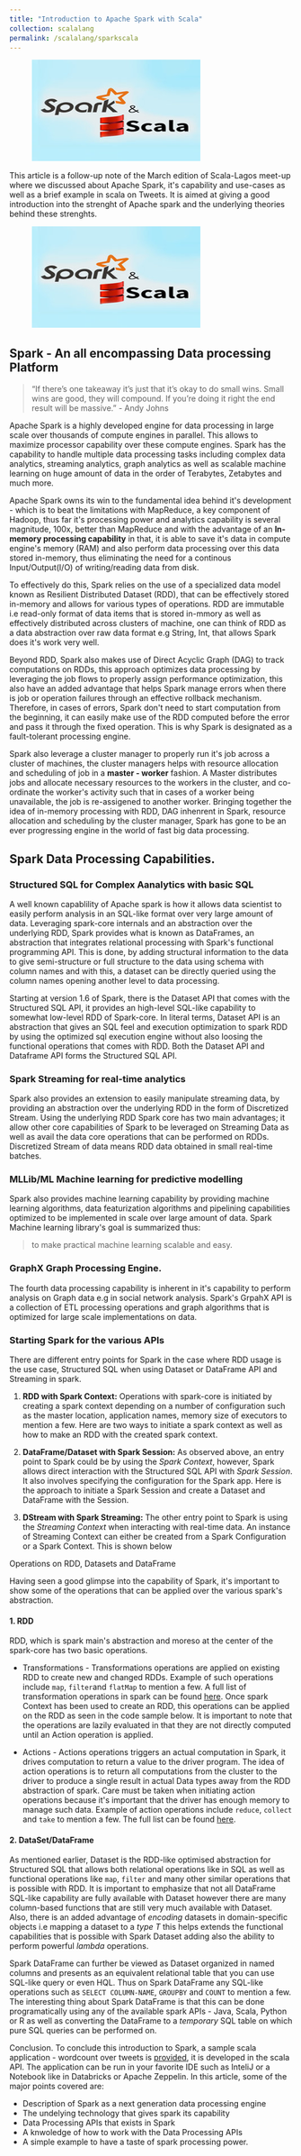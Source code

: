 ```yaml
---
title: "Introduction to Apache Spark with Scala"
collection: scalalang
permalink: /scalalang/sparkscala
---
```


<figure>
	<img src="/images/scalaspark.jpg">
</figure>

This article is a follow-up note of the March edition of Scala-Lagos meet-up where we discussed about Apache Spark, it's capability and use-cases as well as a brief example in scala on Tweets. It is aimed at giving a good introduction into the strenght of Apache spark and the underlying theories behind these strenghts.

<figure>
	<img src="/images/scalaspark.jpg">
</figure>

## Spark - An all encompassing Data processing Platform

> “If there’s one takeaway it’s just that it’s okay to do small wins. Small wins are good, they will compound. If you’re doing it right the end result will be massive.” - Andy Johns

Apache Spark is a highly developed engine for data processing in large scale over thousands of compute engines in parallel. This allows to maximize processor capability over these compute engines. Spark has the capability to handle multiple data processing tasks including complex data analytics, streaming analytics, graph analytics as well as scalable machine learning on huge amount of data in the order of Terabytes, Zetabytes and much more.

Apache Spark owns its win to the fundamental idea behind it's development - which is to beat the limitations with MapReduce, a key component of Hadoop, thus far it's processing power and analytics capability is several magnitude, 100x, better than MapReduce and with the advantage of an **In-memory processing capability** in that, it is able to save it's data in compute engine's memory (RAM) and also perform data processing over this data stored in-memory, thus eliminating the need for a continous Input/Output(I/O) of writing/reading data from disk.

To effectively do this, Spark relies on the use of a specialized data model known as Resilient Distributed Dataset (RDD), that can be effectively stored in-memory and allows for various types of operations. RDD are immutable i.e read-only format of data items that is stored in-mmory as well as effectively distributed across clusters of machine, one can think of RDD as a data abstraction over raw data format e.g String, Int, that allows Spark does it's work very well.

Beyond RDD, Spark also makes use of Direct Acyclic Graph (DAG) to track computations on RDDs, this approach optimizes data processing by leveraging the job flows to properly assign performance optimization, this also have an added advantage that helps Spark manage errors when there is job or operation failures through an effective rollback mechanism. Therefore, in cases of errors, Spark don't need to start computation from the beginning, it can easily make use of the RDD computed before the error and pass it through the fixed operation. This is why Spark is designated as a fault-tolerant processing engine.

Spark also leverage a cluster manager to properly run it's job across a cluster of machines, the cluster managers helps with resource allocation and scheduling of job in a **master - worker** fashion. A Master distributes jobs and allocate necessary resources to the workers in the cluster, and co-ordinate the worker's activity such that in cases of a worker being unavailable, the job is re-assigened to another worker. Bringing together the idea of in-memory processing with RDD, DAG inhenrent in Spark, resource allocation and scheduling by the cluster manager, Spark has gone to be an ever progressing engine in the world of fast big data processing.


## Spark Data Processing Capabilities.

### Structured SQL for Complex Aanalytics with basic SQL
A well known capablility of Apache spark is how it allows data scientist to easily perform analysis in an SQL-like format over very large amount of data. Leveraging spark-core internals and an abstraction over the underlying RDD, Spark provides what is known as DataFrames, an abstraction that integrates relational processing with Spark's functional programming API. This is done, by adding structural information to the data to give semi-structure or full structure to the data using schema with column names and with this, a dataset can be directly queried using the column names opening another level to data processing.

Starting at version 1.6 of Spark, there is the Dataset API that comes with the Structured SQL API, it provides an high-level SQL-like capability to somewhat low-level RDD of Spark-core. In literal terms, Dataset API is an abstraction that gives an SQL feel and execution optimization to spark RDD by using the optimized sql execution engine without also loosing the functional operations that comes with RDD. Both the Dataset API and Dataframe API forms the Structured SQL API.


### Spark Streaming for real-time analytics
Spark also provides an extension to easily manipulate streaming data, by providing an abstraction over the underlying RDD in the form of Discretized Stream. Using the underlying RDD Spark core has two main advantages; it allow other core capabilities of Spark to be leveraged on Streaming Data as well as avail the data core operations that can be performed on RDDs.
Discretized Stream of data means RDD data obtained in small real-time batches.

### MLLib/ML Machine learning for predictive modelling

Spark also provides machine learning capability by providing machine learning algorithms, data featurization algorithms and pipelining capabilities optimized to be implemented in scale over large amount of data. Spark Machine learning library's goal is summarized thus:
> to make practical machine learning scalable and easy.

### GraphX Graph Processing Engine.

The fourth data processing capability is inherent in it's capability to perform analysis on Graph data e.g in social network analysis. Spark's GrpahX API is a collection of ETL processing operations and graph algorithms that is optimized for large scale implementations on data.


### Starting Spark for the various APIs
There are different entry points for Spark in the case where RDD usage is the use case, Structured SQL when using Dataset or DataFrame API and Streaming in spark.
1. **RDD with Spark Context:**
Operations with spark-core is initiated by creating a spark context depending on a number of configuration such as the master location, application names, memory size of executors to mention a few.
Here are two ways to initiate a spark context as well as how to make an RDD with the created spark context.
<script src="https://gist.github.com/adekunleba/8f37c5d40c0da32ff71f388ad909b4c5.js"></script>

2. **DataFrame/Dataset with Spark Session:**
As observed above, an entry point to Spark could be by using the _Spark Context_, however, Spark allows direct interaction with the Structured SQL API with _Spark Session_. It also involves specifying the configuration for the Spark app.
Here is the approach to initiate a Spark Session and create a Dataset and DataFrame with the Session.
<script src="https://gist.github.com/adekunleba/e64f106d7f8a47edb23aa50eaa7fc421.js"></script>

3. **DStream with Spark Streaming:**
The other entry point to Spark is using the _Streaming Context_ when interacting with real-time data. An instance of Streaming Context can either be created from a Spark Configuration or a Spark Context. This is shown below
<script src="https://gist.github.com/adekunleba/ff97b4f7bbe8614155d86462458fa3ec.js"></script>


Operations on RDD, Datasets and DataFrame

Having seen a good glimpse into the capability of Spark, it's important to show some of the operations that can be applied over the various spark's abstraction.

#### 1. RDD

RDD, which is spark main's abstraction and moreso at the center of the spark-core has two basic operations.
 * Transformations - Transformations operations are applied on existing RDD to create new and changed RDDs. Example of such operations include `map`, `filter`and `flatMap` to mention a few. A full list of transformation operations in spark can be found [here](https://spark.apache.org/docs/latest/rdd-programming-guide.html#transformations).
 Once spark Context has been used to create an RDD, this operations can be applied on the RDD as seen in the code sample below. It is important to note that the operations are lazily evaluated in that they are not directly computed until an Action operation is applied.
 <script src="https://gist.github.com/adekunleba/ebacc4b0767298a5d0edb0bfb1194e60.js"></script>

 * Actions - Actions operations triggers an actual computation in Spark, it drives computation to return a value to the driver program. The idea of action operations is to return all computations from the cluster to the driver to produce a single result in actual Data types away from the RDD abstraction of spark. Care must be taken when initiating action operations because it's important that the driver has enough memory to manage such data. Example of action operations include `reduce`, `collect` and `take` to mention a few. The full list can be found [here](https://spark.apache.org/docs/latest/rdd-programming-guide.html#actions).

#### 2. DataSet/DataFrame

As mentioned earlier, Dataset is the RDD-like optimised abstraction for Structured SQL that allows both relational operations like in SQL as well as functional operations like `map`, `filter` and many other similar operations that is possible with RDD. It is important to emphasize that not all DataFrame SQL-like capability are fully available with Dataset however there are many column-based functions that are still very much available with Dataset. Also, there is an added advantage of _encoding_ datasets in domain-specific objects i.e mapping a dataset to a _type T_ this helps extends the functional capabilities that is possible with Spark Dataset adding also the ability to perform powerful _lambda_ operations.

Spark DataFrame can further be viewed as Dataset organized in named columns and presents as an equivalent relational table that you can use SQL-like query or even HQL. Thus on Spark DataFrame any SQL-like operations such as `SELECT COLUMN-NAME`, `GROUPBY` and `COUNT` to mention a few. The interesting thing about Spark DataFrame is that this can be done programatically using any of the available spark APIs - Java, Scala, Python or R as well as converting the DataFrame to a _temporary_ SQL table on which pure SQL queries can be performed on.

Conclusion.
To conclude this introduction to Spark, a sample scala application - wordcount over tweets is [provided](https://github.com/LagosScala/introduction-scala-spark), it is developed in the scala API. The application can be run in your favorite IDE such as InteliJ or a Notebook like in Databricks or Apache Zeppelin.
In this article, some of the major points covered are:
* Description of Spark as a next generation data processing engine
* The undelying technology that gives spark its capability
* Data Processing APIs that exists in Spark
* A knwoledge of how to work with the Data Processing APIs
* A simple example to have a taste of spark processing power.
